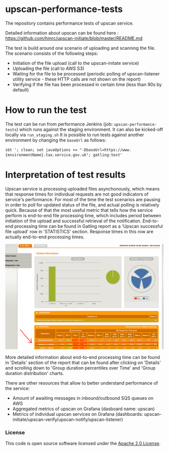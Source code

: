 
# upscan-performance-tests

The repository contains performance tests of upscan service.

Detailed information about upscan can be found here : https://github.com/hmrc/upscan-initiate/blob/master/README.md

The test is build around one scenario of uploading and scanning the file. The scenario consists of the following steps:

* Initiation of the file upload (call to the upscan-initate service)
* Uploading the file (call to AWS S3)
* Waiting for the file to be processed (periodic polling of upscan-listener utility service - these HTTP calls are not
shown on the report)
* Verifying if the file has been processed in certain time (less than 90s by default)

# How to run the test

The test can be run from performance Jenkins (job: `upscan-performance-tests`) which runs against the staging environment.
It can also be kicked-off locally via `run_staging.sh`
It is possible to run tests against another environment by changing the `baseUrl` as follows:
```
sbt '; clean; set javaOptions += "-DbaseUrl=https://www.{environmentName}.tax.service.gov.uk"; gatling:test'
```

# Interpretation of test results

Upscan service is processing uploaded files asynchonously, which means that response times for individual requests
are not good indicators of service's performance. For most of the time the test scenarios are pausing in order to
poll for updated status of the file, and actual polling is relatively quick.
Because of that the most useful metric that tells how the service perform is end-to-end file processing time, which includes
period between initiation of the upload and successful retrieval of the notification.
End-to-end processing time can be found in Gatling report as a 'Upscan successful file upload' row in 'STATISTICS' section.
Response times in this row are actually end-to-end processing times.

![Sample upscan report](upscan-report1.png)

More detailed information about end-to-end processing time can be found in 'Details' section of the report that can be found
after clicking on 'Details' and scrolling down to 'Group duration percentiles over Time' and 'Group duration distribution' charts.

There are other resources that allow to better understand performance of the service:

* Amount of awaiting messages in inbound/outbound SQS queues on AWS
* Aggregated metrics of upscan on Grafana (dasboard name: upscan)
* Metrics of individual upscan services on Grafana (dashboards: upscan-initiate/upscan-verify/upscan-notify/upscan-listener)

### License

This code is open source software licensed under the [Apache 2.0 License]("http://www.apache.org/licenses/LICENSE-2.0.html").
